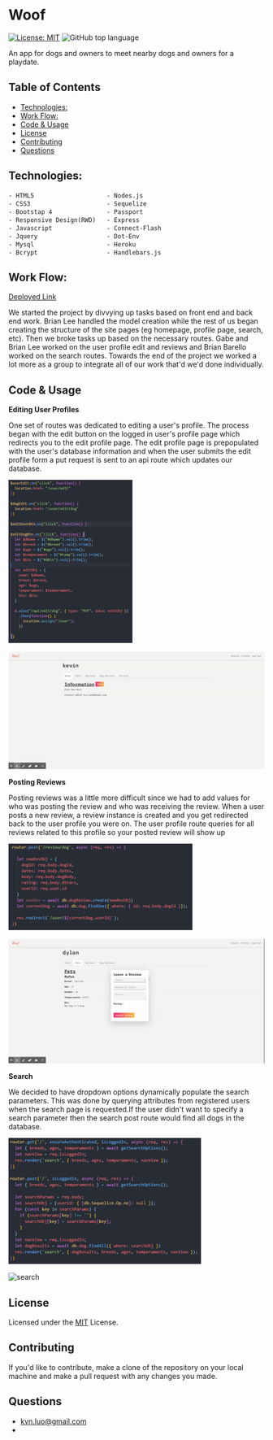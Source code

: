 # Woof
[![License: MIT](https://img.shields.io/badge/License-MIT-yellow.svg)](https://opensource.org/licenses/MIT)
![GitHub top language](https://img.shields.io/github/languages/top/bbarello/Woof)

An app for dogs and owners to meet nearby dogs and owners for a playdate. 

## Table of Contents
  - [Technologies:](#technologies)
  - [Work Flow:](#work-flow)
  - [Code & Usage](#code--usage)
  - [License](#license)
  - [Contributing](#contributing)
  - [Questions](#questions)

## Technologies:

```
- HTML5                    - Nodes.js            
- CSS3                     - Sequelize
- Bootstap 4               - Passport
- Responsive Design(RWD)   - Express
- Javascript               - Connect-Flash
- Jquery                   - Dot-Env
- Mysql                    - Heroku
- Bcrypt                   - Handlebars.js
```

## Work Flow:

[Deployed Link](https://woof-23.herokuapp.com/)

We started the project by divvying up tasks based on front end and back end work. Brian Lee handled the model creation while the rest of us began creating the structure of the site pages (eg homepage, profile page, search, etc). Then we broke tasks up based on the necessary routes. Gabe and Brian Lee worked on the user profile edit and reviews and Brian Barello worked on the search routes. Towards the end of the project we worked a lot more as a group to integrate all of our work that'd we'd done individually.

## Code & Usage

**Editing User Profiles**

One set of routes was dedicated to editing a user's profile. The process began with the edit button on the logged in user's profile page which redirects you to the edit profile page. The edit profile page is prepopulated with the user's database information and when the user submits the edit profile form a put request is sent to an api route which updates our database. 

![edit-profile-pic](./public/assets/images/readme_imgs/edit_profile.png)

![edit-profile](./public/assets/gifs/edit_profile.gif)

**Posting Reviews**

Posting reviews was a little more difficult since we had to add values for who was posting the review and who was receiving the review. When a user posts a new review, a review instance is created and you get redirected back to the user profile you were on. The user profile route queries for all reviews related to this profile so your posted review will show up

![post-review-pic](./public/assets/images/readme_imgs/post_review.png)

![post-review](./public/assets/gifs/dog_review.gif)

**Search**

We decided to have dropdown options dynamically populate the search parameters. This was done by querying attributes from registered users when the search page is requested.If the user didn't want to specify a search parameter then the search post route would find all dogs in the database. 

![search-post-request-pic](./public/assets/images/readme_imgs/search_post_request.png)

![search](./public/assets/gifs/search.gif)

## License
Licensed under the [MIT](https://opensource.org/licenses/MIT) License.

## Contributing
If you'd like to contribute, make a clone of the repository on your local machine and make a pull request with any changes you made.

## Questions
* [kvn.luo@gmail.com](kvn.luo@gmail.com)
* 